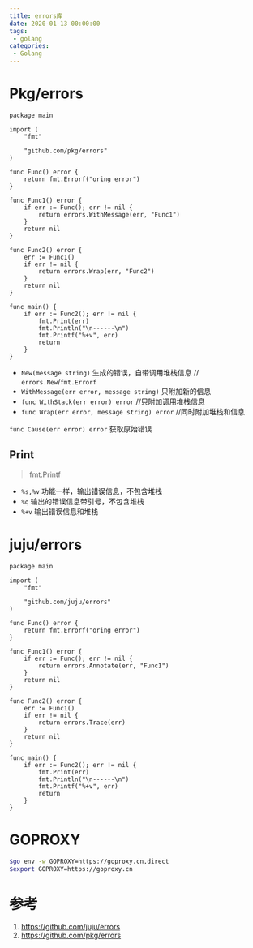 ```yaml
---
title: errors库
date: 2020-01-13 00:00:00
tags:
 - golang
categories:
 - Golang
---
```


# Pkg/errors

``` golang
package main

import (
	"fmt"

	"github.com/pkg/errors"
)

func Func() error {
	return fmt.Errorf("oring error")
}

func Func1() error {
	if err := Func(); err != nil {
		return errors.WithMessage(err, "Func1")
	}
	return nil
}

func Func2() error {
	err := Func1()
	if err != nil {
		return errors.Wrap(err, "Func2")
	}
	return nil
}

func main() {
	if err := Func2(); err != nil {
		fmt.Print(err)
		fmt.Println("\n------\n")
		fmt.Printf("%+v", err)
		return
	}
}
```

+ `New(message string)` 生成的错误，自带调用堆栈信息 // `errors.New`/`fmt.Errorf`
+ `WithMessage(err error, message string)`  只附加新的信息
+ `func WithStack(err error) error` //只附加调用堆栈信息
+ `func Wrap(err error, message string) error` //同时附加堆栈和信息

`func Cause(err error) error` 获取原始错误

## Print
> fmt.Printf

+ `%s,%v` 功能一样，输出错误信息，不包含堆栈
+ `%q` 输出的错误信息带引号，不包含堆栈
+ `%+v` 输出错误信息和堆栈

# juju/errors
``` golang
package main

import (
	"fmt"

	"github.com/juju/errors"
)

func Func() error {
	return fmt.Errorf("oring error")
}

func Func1() error {
	if err := Func(); err != nil {
		return errors.Annotate(err, "Func1")
	}
	return nil
}

func Func2() error {
	err := Func1()
	if err != nil {
		return errors.Trace(err)
	}
	return nil
}

func main() {
	if err := Func2(); err != nil {
		fmt.Print(err)
		fmt.Println("\n------\n")
		fmt.Printf("%+v", err)
		return
	}
}
```

# GOPROXY
``` bash
$go env -w GOPROXY=https://goproxy.cn,direct
$export GOPROXY=https://goproxy.cn
```



# 参考
1. <https://github.com/juju/errors>
2. <https://github.com/pkg/errors>

